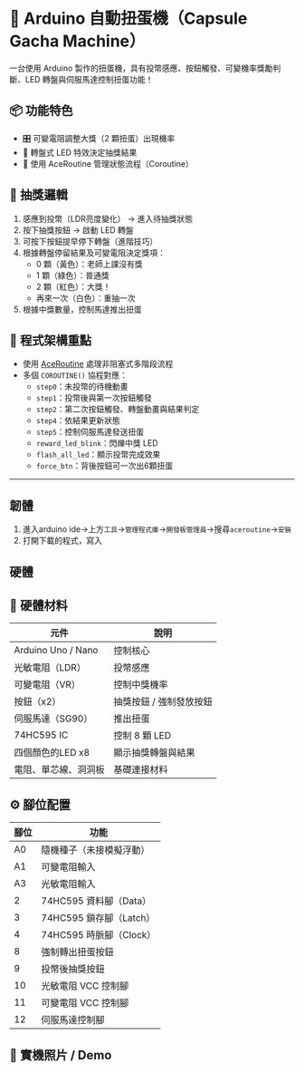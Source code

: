 # 🎁 Arduino 自動扭蛋機（Capsule Gacha Machine）

一台使用 Arduino 製作的扭蛋機，具有投幣感應、按鈕觸發、可變機率獎勵判斷、LED 轉盤與伺服馬達控制扭蛋功能！

## 📦 功能特色

- 🎛️ 可變電阻調整大獎（2 顆扭蛋）出現機率
- 🎲 轉盤式 LED 特效決定抽獎結果
- 🧠 使用 AceRoutine 管理狀態流程（Coroutine）

## 🧠 抽獎邏輯

1. 感應到投幣（LDR亮度變化） → 進入待抽獎狀態  
2. 按下抽獎按鈕 → 啟動 LED 轉盤  
3. 可按下按鈕提早停下轉盤（進階技巧）  
4. 根據轉盤停留結果及可變電阻決定獎項：
    - 0 顆（黃色）：老師上課沒有獎
    - 1 顆（綠色）：普通獎
    - 2 顆（紅色）：大獎！
    - 再來一次（白色）：重抽一次  
5. 根據中獎數量，控制馬達推出扭蛋

## 📂 程式架構重點

- 使用 [AceRoutine](https://github.com/bxparks/AceRoutine) 處理非阻塞式多階段流程
- 多個 `COROUTINE()` 協程對應：
  - `step0`：未投幣的待機動畫
  - `step1`：投幣後與第一次按鈕觸發
  - `step2`：第二次按鈕觸發、轉盤動畫與結果判定
  - `step4`：依結果更新狀態
  - `step5`：控制伺服馬達發送扭蛋
  - `reward_led_blink`：閃爍中獎 LED
  - `flash_all_led`：顯示投幣完成效果
  - `force_btn`：背後按鈕可一次出6顆扭蛋

---
## 韌體
1. 進入arduino ide->上方`工具`->`管理程式庫`->`開發板管理員`->搜尋`aceroutine`->`安裝`
2. 打開下載的程式，寫入

## 硬體

## 🔧 硬體材料

| 元件 | 說明 |
|------|------|
| Arduino Uno / Nano | 控制核心 |
| 光敏電阻（LDR） | 投幣感應 |
| 可變電阻（VR） | 控制中獎機率 |
| 按鈕（x2） | 抽獎按鈕 / 強制發放按鈕 |
| 伺服馬達（SG90） | 推出扭蛋 |
| 74HC595 IC | 控制 8 顆 LED |
| 四個顏色的LED x8 | 顯示抽獎轉盤與結果 |
| 電阻、單芯線、洞洞板 | 基礎連接材料 |

## ⚙️ 腳位配置

| 腳位 | 功能 |
|------|------|
| A0 | 隨機種子（未接模擬浮動） |
| A1 | 可變電阻輸入 |
| A3 | 光敏電阻輸入 |
| 2  | 74HC595 資料腳（Data） |
| 3  | 74HC595 鎖存腳（Latch） |
| 4  | 74HC595 時脈腳（Clock） |
| 8  | 強制轉出扭蛋按鈕 |
| 9  | 投幣後抽獎按鈕 |
| 10 | 光敏電阻 VCC 控制腳 |
| 11 | 可變電阻 VCC 控制腳 |
| 12 | 伺服馬達控制腳 |

## 📸 實機照片 / Demo
